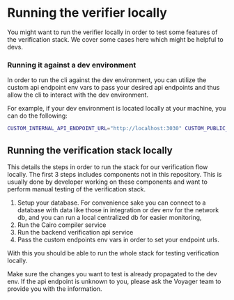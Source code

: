 # Running the verifier locally

You might want to run the verifier locally in order to test some features of the verification stack. We cover some cases here which might be helpful to devs.

### Running it against a dev environment

In order to run the cli against the dev environment, you can utilize the custom api endpoint env vars to pass your desired api endpoints and thus allow the cli to interact with the dev environment.

For example, if your dev environment is located locally at your machine, you can do the following:

```bash
CUSTOM_INTERNAL_API_ENDPOINT_URL="http://localhost:3030" CUSTOM_PUBLIC_API_ENDPOINT_URL="http://localhost:3034" cargo run --bin starknet-contract-verifier
```

## Running the verification stack locally
This details the steps in order to run the stack for our verification flow locally. The first 3 steps includes components not in this repository. This is usually done by developer working on these components and want to perform manual testing of the verification stack.

1. Setup your database. For convenience sake you can connect to a database with data like those in integration or dev env for the network db, and you can run a local centralized db for easier monitoring,
2. Run the Cairo compiler service
3. Run the backend verification api service
4. Pass the custom endpoints env vars in order to set your endpoint urls.

With this you should be able to run the whole stack for testing verification locally.

Make sure the changes you want to test is already propagated to the dev env. If the api endpoint is unknown to you, please ask the Voyager team to provide you with the information.
